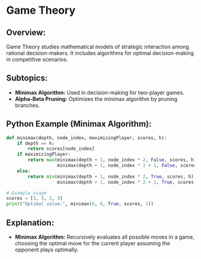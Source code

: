 # **Game Theory**

## **Overview:**

Game Theory studies mathematical models of strategic interaction among rational decision-makers. It includes algorithms for optimal decision-making in competitive scenarios.

## **Subtopics:**

- **Minimax Algorithm:** Used in decision-making for two-player games.
- **Alpha-Beta Pruning:** Optimizes the minimax algorithm by pruning branches.

## **Python Example (Minimax Algorithm):**

```python
def minimax(depth, node_index, maximizingPlayer, scores, h):
    if depth == h:
        return scores[node_index]
    if maximizingPlayer:
        return max(minimax(depth + 1, node_index * 2, False, scores, h),
                   minimax(depth + 1, node_index * 2 + 1, False, scores, h))
    else:
        return min(minimax(depth + 1, node_index * 2, True, scores, h),
                   minimax(depth + 1, node_index * 2 + 1, True, scores, h))

# Example usage
scores = [3, 5, 2, 9]
print("Optimal value:", minimax(0, 0, True, scores, 2))
```

## **Explanation:**
- **Minimax Algorithm:** Recursively evaluates all possible moves in a game, choosing the optimal move for the current player assuming the opponent plays optimally.

